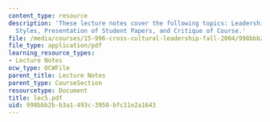 ```yaml
---
content_type: resource
description: 'These lecture notes cover the following topics: Leadership Traits, Leadership
  Styles, Presentation of Student Papers, and Critique of Course.'
file: /media/courses/15-996-cross-cultural-leadership-fall-2004/998bbb2bb3a1493c3950bfc11e2a1643_lec5.pdf
file_type: application/pdf
learning_resource_types:
- Lecture Notes
ocw_type: OCWFile
parent_title: Lecture Notes
parent_type: CourseSection
resourcetype: Document
title: lec5.pdf
uid: 998bbb2b-b3a1-493c-3950-bfc11e2a1643
---
```

